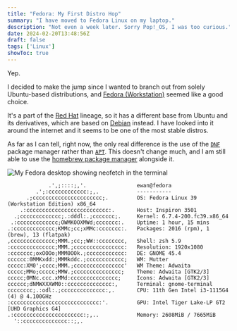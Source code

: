 ```yaml
---
title: "Fedora: My First Distro Hop"
summary: "I have moved to Fedora Linux on my laptop."
description: "Not even a week later. Sorry Pop!_OS, I was too curious."
date: 2024-02-20T13:48:56Z
draft: false
tags: ['Linux']
showToc: true
---
```


Yep.

I decided to make the jump since I wanted to branch out from solely Ubuntu-based distributions, and [Fedora (Workstation)](https://fedoraproject.org/workstation/) seemed like a good choice.

It's a part of the [Red Hat](https://en.wikipedia.org/wiki/Red_Hat_Linux) lineage, so it has a different base from Ubuntu and its derivatives, which are based on [Debian](https://en.wikipedia.org/wiki/Debian) instead. I have looked into it around the internet and it seems to be one of the most stable distros.

As far as I can tell, right now, the only real difference is the use of the [`DNF`](https://en.wikipedia.org/wiki/DNF_(software)) package manager rather than [`APT`](https://en.wikipedia.org/wiki/APT_(software)). This doesn't change much, and I am still able to use the [homebrew package manager](https://en.wikipedia.org/wiki/Homebrew_(package_manager)) alongside it.

![My Fedora desktop showing neofetch in the terminal](/images/linux/Fedora-desktop.png 'My Fedora desktop showing neofetch in the terminal')

```plaintext
             .',;::::;,'.                ewan@fedora 
         .';:cccccccccccc:;,.            ----------- 
      .;cccccccccccccccccccccc;.         OS: Fedora Linux 39 (Workstation Edition) x86_64 
    .:cccccccccccccccccccccccccc:.       Host: Inspiron 3501 
  .;ccccccccccccc;.:dddl:.;ccccccc;.     Kernel: 6.7.4-200.fc39.x86_64 
 .:ccccccccccccc;OWMKOOXMWd;ccccccc:.    Uptime: 1 hour, 15 mins 
.:ccccccccccccc;KMMc;cc;xMMc:ccccccc:.   Packages: 2016 (rpm), 1 (brew), 13 (flatpak) 
,cccccccccccccc;MMM.;cc;;WW::cccccccc,   Shell: zsh 5.9 
:cccccccccccccc;MMM.;cccccccccccccccc:   Resolution: 1920x1080 
:ccccccc;oxOOOo;MMM0OOk.;cccccccccccc:   DE: GNOME 45.4 
cccccc:0MMKxdd:;MMMkddc.;cccccccccccc;   WM: Mutter 
ccccc:XM0';cccc;MMM.;cccccccccccccccc'   WM Theme: Adwaita 
ccccc;MMo;ccccc;MMW.;ccccccccccccccc;    Theme: Adwaita [GTK2/3] 
ccccc;0MNc.ccc.xMMd:ccccccccccccccc;     Icons: Adwaita [GTK2/3] 
cccccc;dNMWXXXWM0::cccccccccccccc:,      Terminal: gnome-terminal 
cccccccc;.:odl:.;cccccccccccccc:,.       CPU: 11th Gen Intel i3-1115G4 (4) @ 4.100GHz 
:cccccccccccccccccccccccccccc:'.         GPU: Intel Tiger Lake-LP GT2 [UHD Graphics G4] 
.:cccccccccccccccccccccc:;,..            Memory: 2608MiB / 7665MiB 
  '::cccccccccccccc::;,.
```

